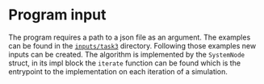 # Program input

The program requires a path to a json file as an argument. The examples can be
found in the [`inputs/task3`](../inputs/task3) directory. Following those 
examples new inputs can be created. The algorithm is implemented by the 
`SystemNode` struct, in its impl block the `iterate` function can be found which
is the entrypoint to the implementation on each iteration of a simulation.
